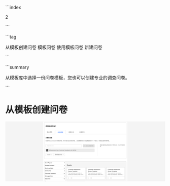 \```index

2

\```

\```tag

从模板创建问卷 模板问卷 使用模板问卷 新建问卷

\```

\```summary

从模板库中选择一份问卷模板，您也可以创建专业的调查问卷。

\```

# 从模板创建问卷

<img src='./assets/02fromTemplate/fromTemplate.png'>
